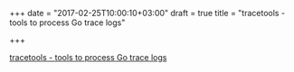 +++
date = "2017-02-25T10:00:10+03:00"
draft = true
title = "tracetools - tools to process Go trace logs"

+++

<p><a href="https://github.com/FiloSottile/tracetools">tracetools - tools to process Go trace logs</a></p>
